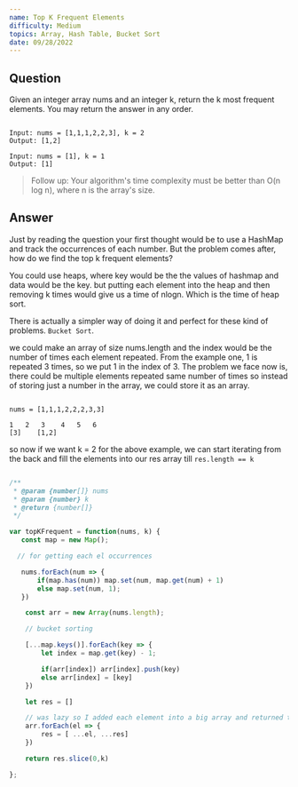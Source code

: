 ```yaml
---
name: Top K Frequent Elements
difficulty: Medium
topics: Array, Hash Table, Bucket Sort
date: 09/28/2022
---
```


## Question

Given an integer array nums and an integer k, return the k most frequent elements. You may return the answer in any order.

```txt:examples showLineNumbers

Input: nums = [1,1,1,2,2,3], k = 2
Output: [1,2]

Input: nums = [1], k = 1
Output: [1]

```

> Follow up: Your algorithm's time complexity must be better than O(n log n), where n is the array's size.

## Answer

Just by reading the question your first thought would be to use a HashMap and track the occurrences of each number. But the problem comes after, how do we find the top k frequent elements?

You could use heaps, where key would be the the values of hashmap and data would be the key.
but putting each element into the heap and then removing k times would give us a time of nlogn. Which is the time of heap sort.

There is actually a simpler way of doing it and perfect for these kind of problems. `Bucket Sort`.

we could make an array of size nums.length and the index would be the number of times each element repeated. From the example one, 1 is repeated 3 times, so we put 1 in the index of 3. The problem we face now is, there could be multiple elements repeated same number of times so instead of storing just a number in the array, we could store it as an array.

```txt:example

nums = [1,1,1,2,2,2,3,3]

1   2   3    4   5   6
[3]    [1,2]
```

so now if we want k = 2 for the above example, we can start iterating from the back and fill the elements into our res array till `res.length == k`

```js:solution.js showLineNumbers

/**
 * @param {number[]} nums
 * @param {number} k
 * @return {number[]}
 */

var topKFrequent = function(nums, k) {
   const map = new Map();

  // for getting each el occurrences

   nums.forEach(num => {
       if(map.has(num)) map.set(num, map.get(num) + 1)
       else map.set(num, 1);
   })

    const arr = new Array(nums.length);

    // bucket sorting

    [...map.keys()].forEach(key => {
        let index = map.get(key) - 1;

        if(arr[index]) arr[index].push(key)
        else arr[index] = [key]
    })

    let res = []

    // was lazy so I added each element into a big array and returned the slice(0,k)
    arr.forEach(el => {
        res = [ ...el, ...res]
    })

    return res.slice(0,k)

};

```
